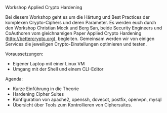 Workshop Applied Crypto Hardening

Bei diesem Workshop geht es um die Härtung und Best Practices der komplexen Crypto-Ciphers und deren Parameter. Es werden euch durch den Workshop Christian Mock und Berg San, beide  Security Engineers und CoAuthoren vom gleichnamigen Paper Applied Crypto Hardening (http://bettercrypto.org), begleiten. Gemeinsam werden wir von einigen Services die jeweiligen Crypto-Einstellungen optimieren und testen. 

Voraussetzungen:
- Eigener Laptop mit einer Linux VM 
- Umgang mit der Shell und einem CLI-Editor 

Agenda: 
- Kurze Einführung in die Theorie
- Hardening Cipher Suites
- Konfiguration von apache2, openssh, dovecot, postfix, openvpn, mysql
- Übersicht über Tools zum Kontrollieren von Ciphersuites. 


